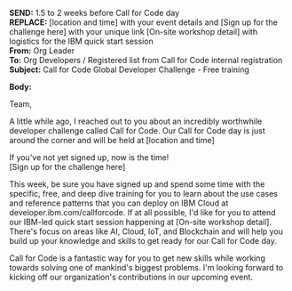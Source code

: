 **SEND:** 1.5 to 2 weeks before Call for Code day  
**REPLACE:**  [location and time] with your event details and [Sign up for the challenge here] with your unique link [On-site workshop detail] with logistics for the IBM quick start session  
**From:** Org Leader  
**To:** Org Developers / Registered list from Call for Code internal registration  
**Subject:** Call for Code Global Developer Challenge - Free training  

**Body:**

Team,

A little while ago, I reached out to you about an incredibly worthwhile developer challenge called Call for Code. Our Call for Code day is just around the corner and will be held at [location and time]

If you've not yet signed up, now is the time!  
[Sign up for the challenge here]

This week, be sure you have signed up and spend some time with the specific, free, and deep dive training for you to learn about the use cases and reference patterns that you can deploy on IBM Cloud at developer.ibm.com/callforcode. If at all possible, I'd like for you to attend our IBM-led quick start session happening at [On-site workshop detail]. There's focus on areas like AI, Cloud, IoT, and Blockchain and will help you build up your knowledge and skills to get ready for our Call for Code day.

Call for Code is a fantastic way for you to get new skills while working towards solving one of mankind's biggest problems. I'm looking forward to kicking off our organization's contributions in our upcoming event.

